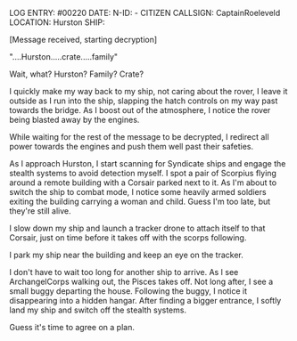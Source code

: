 LOG ENTRY: #00220
DATE: <REDACTED>
N-ID: <REDACTED> - CITIZEN
CALLSIGN: CaptainRoeleveld
LOCATION: Hurston
SHIP: <REDACTED>

[Message received, starting decryption]

"....Hurston.....crate.....family"

Wait, what? Hurston? Family? Crate?

I quickly make my way back to my ship, not caring about the rover, I leave it outside as I run into the ship, slapping the hatch controls on my way past towards the bridge. As I boost out of the atmosphere, I notice the rover being blasted away by the engines.

While waiting for the rest of the message to be decrypted, I redirect all power towards the engines and push them well past their safeties.

As I approach Hurston, I start scanning for Syndicate ships and engage the stealth systems to avoid detection myself. I spot a pair of Scorpius flying around a remote building with a Corsair parked next to it. As I'm about to switch the ship to combat mode, I notice some heavily armed soldiers exiting the building carrying a woman and child. Guess I'm too late, but they're still alive.

I slow down my ship and launch a tracker drone to attach itself to that Corsair, just on time before it takes off with the scorps following.

I park my ship near the building and keep an eye on the tracker.

I don't have to wait too long for another ship to arrive. As I see ArchangelCorps walking out, the Pisces takes off. Not long after, I see a small buggy departing the house. Following the buggy, I notice it disappearing into a hidden hangar. After finding a bigger entrance, I softly land my ship and switch off the stealth systems.

Guess it's time to agree on a plan.